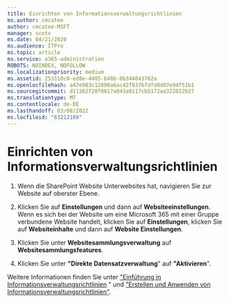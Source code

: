 ```yaml
---
title: Einrichten von Informationsverwaltungsrichtlinien
ms.author: cmcatee
author: cmcatee-MSFT
manager: scotv
ms.date: 04/21/2020
ms.audience: ITPro
ms.topic: article
ms.service: o365-administration
ROBOTS: NOINDEX, NOFOLLOW
ms.localizationpriority: medium
ms.assetid: 253110c8-ed8e-4485-b40b-0b344843762a
ms.openlocfilehash: a47e983c12898a6ac42f837bfdfd0d07e94f51b1
ms.sourcegitcommit: d11262728f0617a843a0117cb5172aa322022b27
ms.translationtype: MT
ms.contentlocale: de-DE
ms.lasthandoff: 03/08/2022
ms.locfileid: "63212109"
---
```

# <a name="set-up-information-management-policies"></a>Einrichten von Informationsverwaltungsrichtlinien

1. Wenn die SharePoint Website Unterwebsites hat, navigieren Sie zur Website auf oberster Ebene.
    
2. Klicken Sie auf **Einstellungen** und dann auf **Websiteeinstellungen**. Wenn es sich bei der Website um eine Microsoft 365 mit einer Gruppe verbundene Website handelt, klicken Sie auf **Einstellungen**, klicken Sie auf **Websiteinhalte** und dann auf **Website Einstellungen**.
    
3. Klicken Sie unter **Websitesammlungsverwaltung** auf **Websitesammlungsfeatures**.
    
4. Klicken Sie unter **"Direkte Datensatzverwaltung**" auf **"Aktivieren**".
    
Weitere Informationen finden Sie unter ["Einführung in Informationsverwaltungsrichtlinien](https://go.microsoft.com/fwlink/?linkid=404239) " und ["Erstellen und Anwenden von Informationsverwaltungsrichtlinien"](https://go.microsoft.com/fwlink/?linkid=2003916).
  

